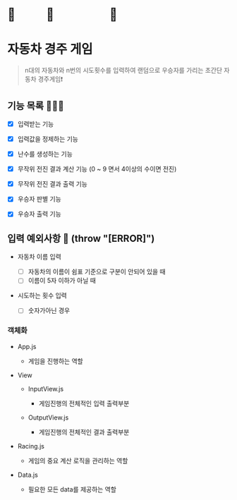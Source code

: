 # 🚙 　　 🚕 　　　　 🚗

# 자동차 경주 게임

> n대의 자동차와 n번의 시도횟수를 입력하여 랜덤으로 우승자를 가리는 초간단 자동차 경주게임❗️

## 기능 목록 🧑🏻‍💻

- [x] 입력받는 기능

- [x] 입력값을 정제하는 기능

- [x] 난수를 생성하는 기능

- [x] 무작위 전진 결과 계산 기능 (0 ~ 9 면서 4이상의 수이면 전진)

- [x] 무작위 전진 결과 출력 기능

- [x] 우승자 판별 기능

- [x] 우승자 출력 기능

## 입력 예외사항 🚨 (throw "[ERROR]")

- 자동차 이름 입력

  - [ ] 자동차의 이름이 쉼표 기준으로 구분이 안되어 있을 때
  - [ ] 이름이 5자 이하가 아닐 때

- 시도하는 횟수 입력
  - [ ] 숫자가아닌 경우

### 객체화

- App.js

  - 게임을 진행하는 역할

- View

  - InputView.js

    - 게임진행의 전체적인 입력 출력부분

  - OutputView.js
    - 게임진행의 전체적인 결과 출력부분

- Racing.js

  - 게임의 중요 계산 로직을 관리하는 역할

- Data.js
  - 필요한 모든 data를 제공하는 역할
